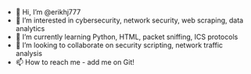 - 👋 Hi, I’m @erikhj777
- 👀 I’m interested in cybersecurity, network security, web scraping, data analytics
- 🌱 I’m currently learning Python, HTML, packet sniffing, ICS protocols
- 💞️ I’m looking to collaborate on security scripting, network traffic analysis
- 📫 How to reach me - add me on Git!

<!---
erikhj777/erikhj777 is a ✨ special ✨ repository because its `README.md` (this file) appears on your GitHub profile.
You can click the Preview link to take a look at your changes.
--->
